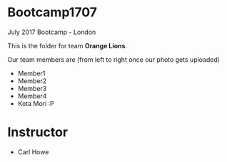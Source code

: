 # Bootcamp1707
July 2017 Bootcamp - London

This is the folder for team **Orange Lions**.

Our team members are (from left to right once our photo gets uploaded)

[](photoname.jpg)

* Member1
* Member2
* Member3
* Member4
* Kota Mori :P

# Instructor
* Carl Howe


